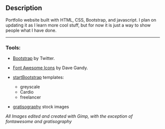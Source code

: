 ## Description
Portfolio website built with HTML, CSS, Bootstrap, and javascript. I plan on updating it as I learn more cool stuff, but for now it is just a way to show people what I have done.

******

### Tools:

 * [Bootstrap](http://getbootstrap.com/) by Twitter.

 * [Font Awesome Icons](http://fortawesome.github.io/Font-Awesome/) by Dave Gandy. 

 * [startBootstrap](https://startbootstrap.com/) templates:
    - greyscale
    - Cardio
    - freelancer

 * [gratisography](http://gratisography.com/) stock images

*All Images edited and created with Gimp, with the exception of fontawesome and gratisography*

